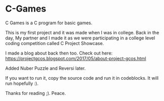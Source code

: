 # C-Games

C Games is a C program for basic games.

This is my first project and it was made when I was in college.
Back in the day, My partner and I made it as we were participating in a college level coding competition called C Project Showcase.

I made a blog about back then too.
Check out here: https://projectgcos.blogspot.com/2017/05/about-project-gcos.html

Added Nuber Puzzle and Reversi later.

If you want to run it, copy the source code and run it in codeblocks. It will run hopefully :).

Thanks for reading ;).
Peace.

